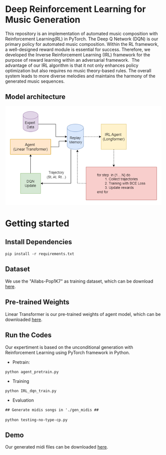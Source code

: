 # Deep Reinforcement Learning for Music Generation

This repository is an implementation of automated music composition with Reinforcement Learning(RL) in PyTorch.
The Deep Q Network (DQN) is our primary policy for automated music composition.
Within the RL framework, a well-designed reward module is essential for success.
Therefore, we developed the Inverse Reinforcement Learning (IRL) framework for the purpose of reward learning within an adversarial framework. 
The advantage of our IRL algorithm is that it not only enhances policy optimization but also requires no music theory-based rules.
The overall system leads to more diverse melodies and maintains the harmony of the generated music sequences.

## Model architecture
![Aritecture](AIRL.png)


# Getting started
## Install Dependencies

```
pip install -r requirements.txt
```

## Dataset
We use the "AIlabs-Pop1K7" as training dataset, which can be download [here](https://github.com/YatingMusic/compound-word-transformer/tree/main).  


## Pre-trained Weights
Linear Transformer is our pre-trained weights of agent model, which can be downloaded [here](https://drive.google.com/file/d/1qRALPNx--GCzLJqrkEfP0bcm91jpkvcI/view?usp=sharing).


## Run the Codes
Our expertiment is based on the unconditional generation with Reinforcement Learning using PyTorch framework in Python.

* Pretrain: 
```
python agent_pretrain.py
```

* Training
```
python IRL_dqn_train.py

```

* Evaluation
```
## Generate midis songs in './gen_midis ##

python testing-no-type-cp.py

```

## Demo
Our generated midi files can be downloaded [here](https://drive.google.com/drive/folders/13HKoJLNTd_gKfzMb2OlZP4nKBRlLHfQ3?usp=sharing).
